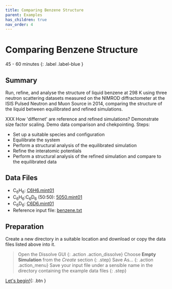 ```yaml
---
title: Comparing Benzene Structure
parent: Examples
has_children: true
nav_order: 4
---
```

# Comparing Benzene Structure

45 - 60 minutes
{: .label .label-blue }

## Summary

Run, refine, and analyse the structure of liquid benzene at 298 K using three neutron scattering datasets measured on the NIMROD diffractometer at the ISIS Pulsed Neutron and Muon Source in 2014, comparing the structure of the liquid between equilibrated and refined simulations.

XXX How 'differnet' are reference and refined simulations?  Demonstrate size factor scaling. Demo data comparison and chekpointing.
Steps:
- Set up a suitable species and configuration
- Equilibrate the system
- Perform a structural analysis of the equilibrated simulation
- Refine the interatomic potentials
- Perform a structural analysis of the refined simulation and compare to the equilibrated data

## Data Files
- C<sub>6</sub>H<sub>6</sub>: [C6H6.mint01](https://github.com/trisyoungs/dissolve/tree/develop/examples/benzene/data/C6H6.mint01)
- C<sub>6</sub>H<sub>6</sub>:C<sub>6</sub>D<sub>6</sub> (50:50): [5050.mint01](https://github.com/trisyoungs/dissolve/tree/develop/examples/benzene/data/5050.mint01)
- C<sub>6</sub>D<sub>6</sub>: [C6D6.mint01](https://github.com/trisyoungs/dissolve/tree/develop/examples/benzene/data/C6D6.mint01)
- Reference input file: [benzene.txt](https://github.com/trisyoungs/dissolve/tree/develop/examples/benzene/benzene.txt)

## Preparation

Create a new directory in a suitable location and download or copy the data files listed above into it.

> Open the Dissolve GUI
{: .action .action_dissolve}
> Choose **Empty Simulation** from the _Create_ section
{: .step}
> Save As...
{: .action .action_menu}
> Save your input file under a sensible name in the directory containing the example data files
{: .step}

[Let's begin!](step1.md){: .btn }
